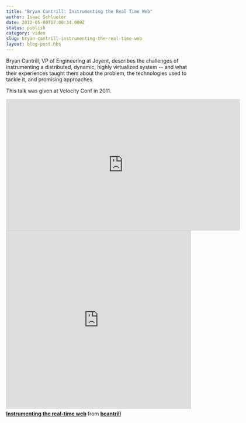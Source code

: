 ```yaml
---
title: "Bryan Cantrill: Instrumenting the Real Time Web"
author: Isaac Schlueter
date: 2012-05-08T17:00:34.000Z
status: publish
category: video
slug: bryan-cantrill-instrumenting-the-real-time-web
layout: blog-post.hbs
---
```


Bryan Cantrill, VP of Engineering at Joyent, describes the challenges of instrumenting a distributed, dynamic, highly virtualized system -- and what their experiences taught them about the problem, the technologies used to tackle it, and promising approaches.

This talk was given at Velocity Conf in 2011.

<iframe width="640" height="360"
src="https://www.youtube.com/embed/F5jCXdTYJYc" frameborder="0"
allowfullscreen></iframe>

<iframe src="https://slideshare.net/slideshow/embed_code/key/DVu5NQDhPXN709" width="595" height="485" frameborder="0" marginwidth="0" marginheight="0" scrolling="no" style="border:1px solid #CCC; border-width:1px; margin-bottom:5px; max-width: 100%;" allowfullscreen> </iframe> <div style="margin-bottom:5px"> <strong> <a href="https://slideshare.net/bcantrill/instrumenting-the-realtime-web" title="Instrumenting the real-time web" target="_blank">Instrumenting the real-time web</a> </strong> from <strong><a href="//www.slideshare.net/bcantrill" target="_blank">bcantrill</a></strong> </div>
